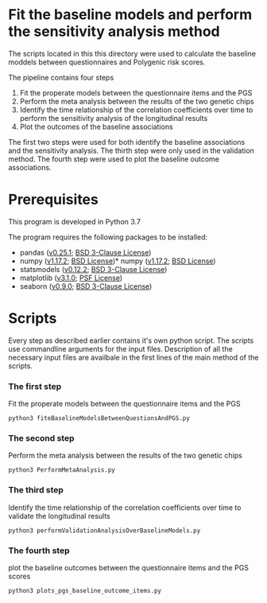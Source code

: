 # Fit the baseline models and perform the sensitivity analysis method

The scripts located in this this directory were used to calculate the baseline moddels between questionnaires and Polygenic risk scores.

The pipeline contains four steps
1) Fit the properate models between the questionnaire items and the PGS
2) Perform the meta analysis between the results of the two genetic chips
3) Identify the time relationship of the correlation coefficients over time to perform the sensitivity analysis of the longitudinal results
4) Plot the outcomes of the baseline associations

The first two steps were used for both identify the baseline associations and the sensitivity analysis. The thirth step were only used in the validation method. The fourth step were used to plot the baseline outcome associations.

# Prerequisites

This program is developed in Python 3.7

The program requires the following packages to be installed:

* pandas ([v0.25.1](https://github.com/pandas-dev/pandas); [BSD 3-Clause License](https://github.com/pandas-dev/pandas/blob/master/LICENSE))
* numpy ([v1.17.2](https://github.com/numpy/numpy/releases); [BSD License](https://www.numpy.org/license.html))* numpy ([v1.17.2](https://github.com/numpy/numpy/releases); [BSD License](https://www.numpy.org/license.html))
* statsmodels ([v0.12.2](https://www.statsmodels.org/stable/index.html); [BSD 3-Clause License](https://github.com/statsmodels/statsmodels/blob/main/LICENSE.txt))
* matplotlib ([v3.1.0](https://github.com/matplotlib/matplotlib/releases); [PSF License](https://matplotlib.org/3.1.0/users/license.html))
* seaborn ([v0.9.0](https://github.com/mwaskom/seaborn); [BSD 3-Clause License](https://github.com/mwaskom/seaborn/blob/master/LICENSE))

# Scripts

Every step as described earlier contains it's own python script. 
The scripts use commandline arguments for the input files. Description of all the necessary input files are availbale in the first lines of the main method of the scripts.

### The first step
Fit the properate models between the questionnaire items and the PGS
```
python3 fiteBaselineModelsBetweenQuestionsAndPGS.py
```

### The second step
Perform the meta analysis between the results of the two genetic chips
```
python3 PerformMetaAnalysis.py
```

### The third step
Identify the time relationship of the correlation coefficients over time to validate the longitudinal results
```
python3 performValidationAnalysisOverBaselineModels.py
```
### The fourth step
plot the baseline outcomes between the questionnaire items and the PGS scores
```
python3 plots_pgs_baseline_outcome_items.py
```





